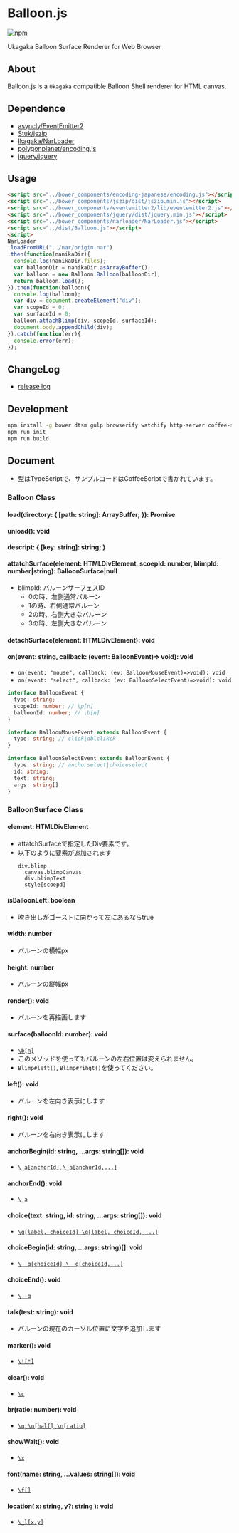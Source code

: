 # Balloon.js

[![npm](https://img.shields.io/npm/v/ikagaka.balloon.js.svg?style=flat)](https://npmjs.com/package/ikagaka.balloon.js)

Ukagaka Balloon Surface Renderer for Web Browser

## About
Balloon.js is a `Ukagaka` compatible Balloon Shell renderer for HTML canvas.
<!---
* [demo](https://ikagaka.github.io/Balloon.js/demo/playground.html)
-->

## Dependence
* [asyncly/EventEmitter2](https://github.com/asyncly/EventEmitter2)
* [Stuk/jszip](https://github.com/Stuk/jszip)
* [Ikagaka/NarLoader](https://github.com/Ikagaka/NarLoader/)
* [polygonplanet/encoding.js](https://github.com/polygonplanet/encoding.js)
* [jquery/jquery](https://github.com/jquery/jquery)

## Usage

```html
<script src="../bower_components/encoding-japanese/encoding.js"></script>
<script src="../bower_components/jszip/dist/jszip.min.js"></script>
<script src="../bower_components/eventemitter2/lib/eventemitter2.js"></script>
<script src="../bower_components/jquery/dist/jquery.min.js"></script>
<script src="../bower_components/narloader/NarLoader.js"></script>
<script src="../dist/Balloon.js"></script>
<script>
NarLoader
.loadFromURL("../nar/origin.nar")
.then(function(nanikaDir){
  console.log(nanikaDir.files);
  var balloonDir = nanikaDir.asArrayBuffer();
  var balloon = new Balloon.Balloon(balloonDir);
  return balloon.load();
}).then(function(balloon){
  console.log(balloon);
  var div = document.createElement("div");
  var scopeId = 0;
  var surfaceId = 0;
  balloon.attachBlimp(div, scopeId, surfaceId);
  document.body.appendChild(div);
}).catch(function(err){
  console.error(err);
});
```

## ChangeLog
* [release log](https://github.com/Ikagaka/Balloon.js/releases)

## Development

```sh
npm install -g bower dtsm gulp browserify watchify http-server coffee-script
npm run init
npm run build
```

## Document
* 型はTypeScriptで、サンプルコードはCoffeeScriptで書かれています。


### Balloon Class
#### load(directory: { [path: string]: ArrayBuffer; }): Promise<Shell>
#### unload(): void
#### descript: { [key: string]: string; }
#### attatchSurface(element: HTMLDivElement, scoepId: number, blimpId: number|string): BalloonSurface|null
* blimpId: バルーンサーフェスID
  * 0の時、左側通常バルーン
  * 1の時、右側通常バルーン
  * 2の時、右側大きなバルーン
  * 3の時、左側大きなバルーン

#### detachSurface(element: HTMLDivElement): void
#### on(event: string, callback: (event: BalloonEvent)=> void): void
* `on(event: "mouse", callback: (ev: BalloonMouseEvent)=>void): void`
* `on(event: "select", callback: (ev: BalloonSelectEvent)=>void): void`

```typescript
interface BalloonEvent {
  type: string;
  scopeId: number; // \p[n]
  balloonId: number; // \b[n]
}

interface BalloonMouseEvent extends BalloonEvent {
  type: string; // click|dblclikck
}

interface BalloonSelectEvent extends BalloonEvent {
  type: string; // anchorselect|choiceselect
  id: string;
  text: string;
  args: string[]
}
```

### BalloonSurface Class
#### element: HTMLDivElement
* attatchSurfaceで指定したDiv要素です。
* 以下のように要素が追加されます
  ```jade
  div.blimp
    canvas.blimpCanvas
    div.blimpText
    style[scoepd]
  ```
#### isBalloonLeft: boolean
* 吹き出しがゴーストに向かって左にあるならtrue

#### width: number
* バルーンの横幅px

#### height: number
* バルーンの縦幅px

#### render(): void
* バルーンを再描画します

#### surface(balloonId: number): void
* [`\b[n]`](http://ssp.shillest.net/ukadoc/manual/list_sakura_script.html#_b_ID番号_)
* このメソッドを使ってもバルーンの左右位置は変えられません。
* `Blimp#left()`, `Blimp#rihgt()`を使ってください。

#### left(): void
* バルーンを左向き表示にします

#### right(): void
* バルーンを右向き表示にします

#### anchorBegin(id: string, ...args: string[]): void
* [`\_a[anchorId]`, `\_a[anchorId,...]`](http://ssp.shillest.net/ukadoc/manual/list_sakura_script.html#__a_ID_)

#### anchorEnd(): void
* [`\_a`](http://ssp.shillest.net/ukadoc/manual/list_sakura_script.html#__a_ID_)

#### choice(text: string, id: string, ...args: string[]): void
* [`\q[label, choiceId] \q[label, choiceId, ...]`](http://ssp.shillest.net/ukadoc/manual/list_sakura_script.html#_q_タイトル,ID_)

#### choiceBegin(id: string, ...args: string)[]: void
* [`\__q[choiceId] \__q[choiceId,...]`](http://ssp.shillest.net/ukadoc/manual/list_sakura_script.html#___q_ID,..._)

#### choiceEnd(): void
* [`\__q`](http://ssp.shillest.net/ukadoc/manual/list_sakura_script.html#___q_ID,..._)

#### talk(test: string): void
* バルーンの現在のカーソル位置に文字を追加します

#### marker(): void
* [`\![*]`](http://ssp.shillest.net/ukadoc/manual/list_sakura_script.html#_!_*_)

#### clear(): void
* [`\c`](http://ssp.shillest.net/ukadoc/manual/list_sakura_script.html#_c)

#### br(ratio: number): void
* [`\n`, `\n[half]`, `\n[ratio]`](http://ssp.shillest.net/ukadoc/manual/list_sakura_script.html#_n)

#### showWait(): void
* [`\x`](http://ssp.shillest.net/ukadoc/manual/list_sakura_script.html#_x)

#### font(name: string, ...values: string[]): void
* [`\f[]`](http://ssp.shillest.net/ukadoc/manual/list_sakura_script.html#_f_cursorstyle,形状_)

#### location( x: string, y?: string ): void
* [`\_l[x,y]`](http://ssp.shillest.net/ukadoc/manual/list_sakura_script.html#__l_x,y_)
